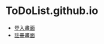 # ToDoList.github.io

- [登入畫面](https://jim255060.github.io/ToDoList.github.io/ToDoList%E5%88%87%E7%89%88%E7%B7%B4%E7%BF%92/login_page.html)
- [註冊畫面](https://jim255060.github.io/ToDoList.github.io/ToDoList%E5%88%87%E7%89%88%E7%B7%B4%E7%BF%92/register_page.html)
